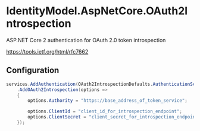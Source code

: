 # IdentityModel.AspNetCore.OAuth2Introspection

ASP.NET Core 2 authentication for OAuth 2.0 token introspection

https://tools.ietf.org/html/rfc7662

## Configuration

```csharp
services.AddAuthentication(OAuth2IntrospectionDefaults.AuthenticationScheme)
    .AddOAuth2Introspection(options =>
    {
        options.Authority = "https://base_address_of_token_service";

        options.ClientId = "client_id_for_introspection_endpoint";
        options.ClientSecret = "client_secret_for_introspection_endpoint";
    });
```

